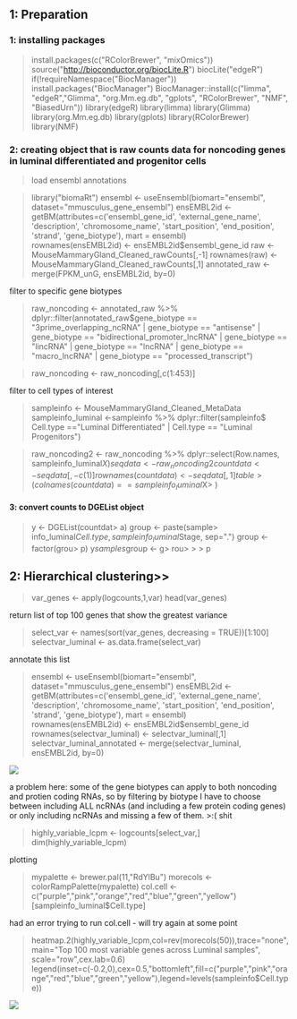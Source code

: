 ## 1: Preparation
### 1: installing packages

> install.packages(c("RColorBrewer", "mixOmics"))
> source("http://bioconductor.org/biocLite.R")
> biocLite("edgeR")
> if(!requireNamespace("BiocManager"))
>   install.packages("BiocManager")
> BiocManager::install(c("limma", "edgeR","Glimma", "org.Mm.eg.db", "gplots", "RColorBrewer", "NMF", "BiasedUrn"))
> library(edgeR)
> library(limma)
> library(Glimma)
> library(org.Mm.eg.db)
> library(gplots)
> library(RColorBrewer)
> library(NMF)

### 2: creating object that is raw counts data for noncoding genes in luminal differentiated and progenitor cells

> load ensembl annotations

> library("biomaRt")
> ensembl    <- useEnsembl(biomart="ensembl", dataset="mmusculus_gene_ensembl")
> ensEMBL2id <- getBM(attributes=c('ensembl_gene_id', 'external_gene_name', 'description',
>                                  'chromosome_name', 'start_position', 'end_position', 
>                                  'strand', 'gene_biotype'), mart = ensembl)  
> rownames(ensEMBL2id) <- ensEMBL2id$ensembl_gene_id
> raw <-MouseMammaryGland_Cleaned_rawCounts[,-1]
> rownames(raw) <- MouseMammaryGland_Cleaned_rawCounts[,1]
> annotated_raw  <- merge(FPKM_unG, ensEMBL2id, by=0)

filter to specific gene biotypes

> raw_noncoding <- annotated_raw %>% dplyr::filter(annotated_raw$gene_biotype == 
>                                                    "3prime_overlapping_ncRNA" |
>                                                    gene_biotype == "antisense" |
>                                                    gene_biotype == "bidirectional_promoter_lncRNA" |
>                                                    gene_biotype == "lincRNA" |
>                                                    gene_biotype == "lncRNA" |
>                                                    gene_biotype == "macro_lncRNA" |
>                                                    gene_biotype ==  "processed_transcript")


> raw_noncoding <- raw_noncoding[,c(1:453)]

filter to cell types of interest

> sampleinfo <- MouseMammaryGland_Cleaned_MetaData
> sampleinfo_luminal <-sampleinfo %>% dplyr::filter(sampleinfo$
>                                                     Cell.type =="Luminal Differentiated" | 
>                                                     Cell.type == "Luminal Progenitors")

> raw_noncoding2 <- raw_noncoding %>% dplyr::select(Row.names, sampleinfo_luminal$X)
> seqdata <- raw_noncoding2
> countdata <- seqdata [,-c(1)]
> rownames(countdata) <- seqdata[,1]
> table> (colnames(countdata)==sampleinfo_luminal$X> )

#### 3: convert counts to DGEList object

> y <- DGEList(countdat> a)
> group <- paste(sample> info_luminal$Cell.type, sampleinfo_luminal$Stage, sep=".")
> group <- factor(grou> p)
> y$samples$group <- g> rou> > > p

## 2: Hierarchical clustering>>  

> var_genes <- apply(logcounts,1,var)
> head(var_genes)

return list of top 100 genes that show the greatest variance

> select_var <- names(sort(var_genes, decreasing = TRUE))[1:100]
> selectvar_luminal <- as.data.frame(select_var)

annotate this list

> ensembl    <- useEnsembl(biomart="ensembl", dataset="mmusculus_gene_ensembl")
> ensEMBL2id <- getBM(attributes=c('ensembl_gene_id', 'external_gene_name', 'description',
>                                  'chromosome_name', 'start_position', 'end_position', 
>                                  'strand', 'gene_biotype'), mart = ensembl)  
> rownames(ensEMBL2id) <- ensEMBL2id$ensembl_gene_id
> rownames(selectvar_luminal) <- selectvar_luminal[,1]
> selectvar_luminal_annotated  <- merge(selectvar_luminal, ensEMBL2id, by=0)

![](https://github.com/AFS-Part-II-Projects/Jemima_Becker/blob/main/images/Screenshot%202021-02-07%20at%2015.58.13.png)

a problem here: some of the gene biotypes can apply to both noncoding and protien coding RNAs, so by filtering by biotype I have to choose between including ALL ncRNAs (and including a few protein coding genes) or only including ncRNAs and missing a few of them. >:( shit 

> highly_variable_lcpm <- logcounts[select_var,]
> dim(highly_variable_lcpm)

plotting 

> mypalette <- brewer.pal(11,"RdYlBu")
> morecols <- colorRampPalette(mypalette)
> col.cell <- c("purple","pink","orange","red","blue","green","yellow")[sampleinfo_luminal$Cell.type]

had an error trying to run col.cell - will try again at some point

> heatmap.2(highly_variable_lcpm,col=rev(morecols(50)),trace="none",main="Top 100 most variable genes across Luminal samples",
>           scale="row",cex.lab=0.6)
> legend(inset=c(-0.2,0),cex=0.5,"bottomleft",fill=c("purple","pink","orange","red","blue","green","yellow"),legend=levels(sampleinfo$Cell.type))

![](https://github.com/AFS-Part-II-Projects/Jemima_Becker/blob/main/images/Screenshot%202021-02-07%20at%2015.56.05.png)
